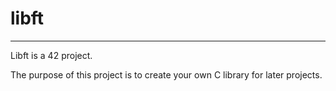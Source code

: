 # libft

---

Libft is a 42 project.

The purpose of this project is to create your own C library for later projects.

